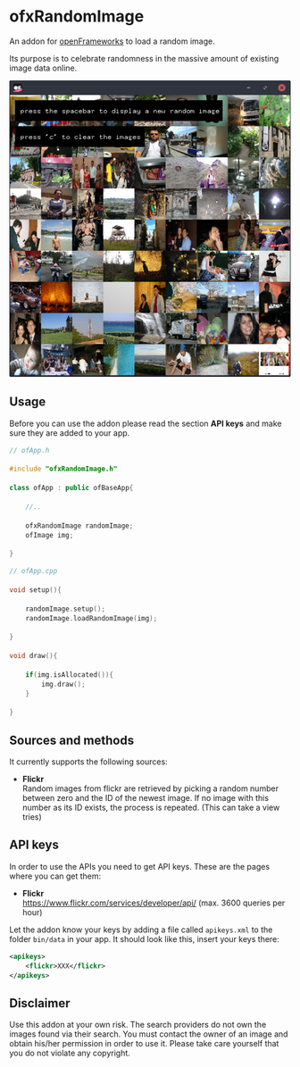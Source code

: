 # ofxRandomImage

An addon for [openFrameworks](https://github.com/openframeworks/openFrameworks) to load a random image.

Its purpose is to celebrate randomness in the massive amount of existing image data online.

![Screenshot of ofxRandomImage example app](example/example-flickr.png)

## Usage
Before you can use the addon please read the section **API keys** and make sure they are added to your app.
```c++
// ofApp.h

#include "ofxRandomImage.h"

class ofApp : public ofBaseApp{

	//..

	ofxRandomImage randomImage;
	ofImage img;

}
```

```c++
// ofApp.cpp

void setup(){

	randomImage.setup();
	randomImage.loadRandomImage(img);

}

void draw(){

	if(img.isAllocated()){
		img.draw();
	}

}
```

## Sources and methods

It currently supports the following sources:
* **Flickr** <br> Random images from flickr are retrieved by picking a random number between zero and the ID of the newest image. If no image with this number as its ID exists, the process is repeated. (This can take a view tries)

## API keys
In order to use the APIs you need to get API keys. These are the pages where you can get them:
* **Flickr**<br>https://www.flickr.com/services/developer/api/ (max. 3600 queries per hour)

Let the addon know your keys by adding a file called `apikeys.xml` to the folder `bin/data` in your app. It should look like this, insert your keys there:
```xml
<apikeys>
	<flickr>XXX</flickr>
</apikeys>
```

## Disclaimer

Use this addon at your own risk. The search providers do not own the images found via their search. You must contact the owner of an image and obtain his/her permission in order to use it. Please take care yourself that you do not violate any copyright.
